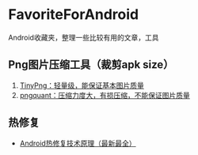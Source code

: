 # FavoriteForAndroid
Android收藏夹，整理一些比较有用的文章，工具

## Png图片压缩工具（裁剪apk size）

1. [TinyPng：轻量级，能保证基本图片质量](https://tinypng.com/ "TinyPng")
2. [pngquant：压缩力度大，有损压缩，不能保证图片质量](https://pngquant.org/ "pngquant")

## 热修复
- [Android热修复技术原理（最新最全）](https://github.com/PopFisher/FavoriteForAndroid/blob/master/Android%E7%83%AD%E4%BF%AE%E5%A4%8D%E6%8A%80%E6%9C%AF%E5%8E%9F%E7%90%86%EF%BC%88%E6%9C%80%E6%96%B0%E6%9C%80%E5%85%A8%EF%BC%89.md)
